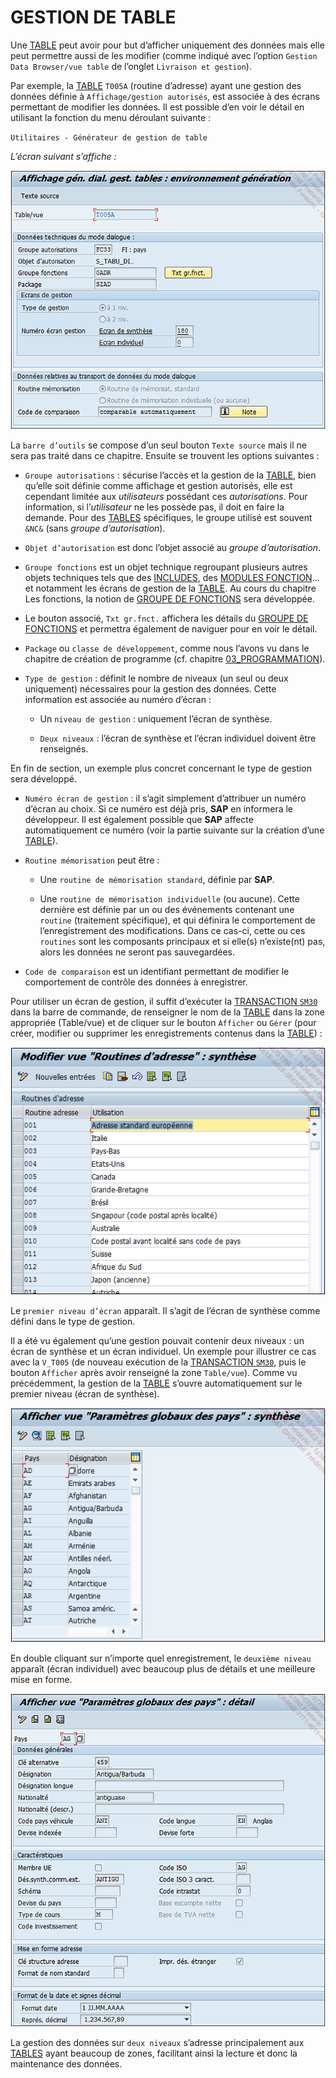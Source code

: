 # **GESTION DE TABLE**

Une [TABLE](./01_Tables.md) peut avoir pour but d’afficher uniquement des données mais elle peut permettre aussi de les modifier (comme indiqué avec l’option `Gestion Data Browser/vue table` de l’onglet `Livraison et gestion`).

Par exemple, la [TABLE](./01_Tables.md) `T005A` (routine d’adresse) ayant une gestion des données définie à `Affichage/gestion autorisés`, est associée à des écrans permettant de modifier les données. Il est possible d’en voir le détail en utilisant la fonction du menu déroulant suivante :

`Utilitaires - Générateur de gestion de table`

_L’écran suivant s’affiche :_

![](../ressources/09_08_01.png)

La `barre d’outils` se compose d’un seul bouton `Texte source` mais il ne sera pas traité dans ce chapitre. Ensuite se trouvent les options suivantes :

- `Groupe autorisations` : sécurise l’accès et la gestion de la [TABLE](./01_Tables.md), bien qu’elle soit définie comme affichage et gestion autorisés, elle est cependant limitée aux _utilisateurs_ possédant ces _autorisations_. Pour information, si l’_utilisateur_ ne les possède pas, il doit en faire la demande. Pour des [TABLES](./01_Tables.md) spécifiques, le groupe utilisé est souvent `&NC&` (sans _groupe d’autorisation_).

- `Objet d’autorisation` est donc l’objet associé au _groupe d’autorisation_.

- `Groupe fonctions` est un objet technique regroupant plusieurs autres objets techniques tels que des [INCLUDES](./02_Tables_Include.md), des [MODULES FONCTION](../13_Fonctions/01_Type.md)... et notamment les écrans de gestion de la [TABLE](./01_Tables.md). Au cours du chapitre Les fonctions, la notion de [GROUPE DE FONCTIONS](../13_Fonctions/01_Type.md) sera développée.

- Le bouton associé, `Txt gr.fnct.` affichera les détails du [GROUPE DE FONCTIONS](../13_Fonctions/01_Type.md) et permettra également de naviguer pour en voir le détail.

- `Package` ou `classe de développement`, comme nous l’avons vu dans le chapitre de création de programme (cf. chapitre [03_PROGRAMMATION](../03_Programmation/04_Hello_World.md)).

- `Type de gestion` : définit le nombre de niveaux (un seul ou deux uniquement) nécessaires pour la gestion des données. Cette information est associée au numéro d’écran :

  - Un `niveau de gestion` : uniquement l’écran de synthèse.

  - `Deux niveaux` : l’écran de synthèse et l’écran individuel doivent être renseignés.

En fin de section, un exemple plus concret concernant le type de gestion sera développé.

- `Numéro écran de gestion` : il s’agit simplement d’attribuer un numéro d’écran au choix. Si ce numéro est déjà pris, **SAP** en informera le développeur. Il est également possible que **SAP** affecte automatiquement ce numéro (voir la partie suivante sur la création d’une [TABLE](./01_Tables.md)).

- `Routine mémorisation` peut être :

  - Une `routine de mémorisation standard`, définie par **SAP**.

  - Une `routine de mémorisation individuelle` (ou aucune). Cette dernière est définie par un ou des événements contenant une `routine` (traitement spécifique), et qui définira le comportement de l’enregistrement des modifications. Dans ce cas-ci, cette ou ces `routines` sont les composants principaux et si elle(s) n’existe(nt) pas, alors les données ne seront pas sauvegardées.

- `Code de comparaison` est un identifiant permettant de modifier le comportement de contrôle des données à enregistrer.

Pour utiliser un écran de gestion, il suffit d’exécuter la [TRANSACTION `SM30`]() dans la barre de commande, de renseigner le nom de la [TABLE](./01_Tables.md) dans la zone appropriée (Table/vue) et de cliquer sur le bouton `Afficher` ou `Gérer` (pour créer, modifier ou supprimer les enregistrements contenus dans la [TABLE](./01_Tables.md)) :

![](../ressources/09_08_02.png)

Le `premier niveau d’écran` apparaît. Il s’agit de l’écran de synthèse comme défini dans le type de gestion.

Il a été vu également qu’une gestion pouvait contenir deux niveaux : un écran de synthèse et un écran individuel. Un exemple pour illustrer ce cas avec la `V_T005` (de nouveau exécution de la [TRANSACTION `SM30`](), puis le bouton `Afficher` après avoir renseigné la zone `Table/vue`). Comme vu précédemment, la gestion de la [TABLE](./01_Tables.md) s’ouvre automatiquement sur le premier niveau (écran de synthèse).

![](../ressources/09_08_03.png)

En double cliquant sur n’importe quel enregistrement, le `deuxième niveau` apparaît (écran individuel) avec beaucoup plus de détails et une meilleure mise en forme.

![](../ressources/09_08_04.png)

La gestion des données sur `deux niveaux` s’adresse principalement aux [TABLES](./01_Tables.md) ayant beaucoup de zones, facilitant ainsi la lecture et donc la maintenance des données.
